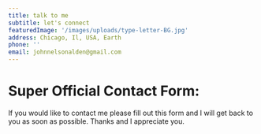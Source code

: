 ```yaml
---
title: talk to me
subtitle: let's connect
featuredImage: '/images/uploads/type-letter-BG.jpg'
address: Chicago, Il, USA, Earth
phone: ''
email: johnnelsonalden@gmail.com
---
```


# Super Official Contact Form:

If you would like to contact me please fill out this form and I will get back to you as soon as possible. Thanks and I appreciate you.


